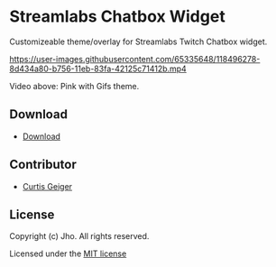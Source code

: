 # Streamlabs Chatbox Widget
Customizeable theme/overlay for Streamlabs Twitch Chatbox widget.

https://user-images.githubusercontent.com/65335648/118496278-8d434a80-b756-11eb-83fa-42125c71412b.mp4

Video above: Pink with Gifs theme.

## Download
- [Download](https://jhoooooo.github.io/chatbox/)

## Contributor
* [Curtis Geiger](https://github.com/curtissimo41)


## License
Copyright (c) Jho. All rights reserved.

Licensed under the [MIT license](https://github.com/metadotmy/chatbox/blob/master/LICENSE)
